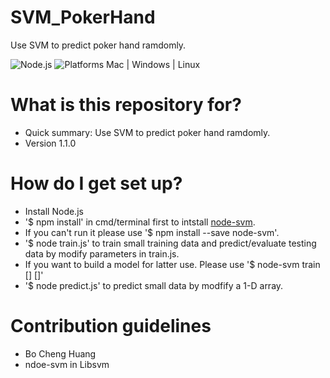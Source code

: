 # SVM_PokerHand
Use SVM to predict poker hand ramdomly.

![Node.js](https://img.shields.io/badge/Node.js-4.4.3-orange.svg)
![Platforms Mac | Windows | Linux](https://img.shields.io/badge/Platforms-Mac%20%7C%20Windows%20%7C%20Mac%20-lightgray.svg)

# What is this repository for? ###

* Quick summary: Use SVM to predict poker hand ramdomly.
* Version 1.1.0

# How do I get set up? ###

* Install Node.js
* '$ npm install' in cmd/terminal first to intstall [node-svm](https://github.com/nicolaspanel/node-svm).
* If you can't run it please use '$ npm install --save node-svm'.
* '$ node train.js' to train small training data and predict/evaluate testing data by modify parameters in train.js.
* If you want to build a model for latter use. Please use '$ node-svm train <dataset file> [<where to save the prediction model>] [<options>]'
* '$ node predict.js' to predict small data by modfify a 1-D array.

# Contribution guidelines ###
* Bo Cheng Huang
* ndoe-svm in Libsvm
